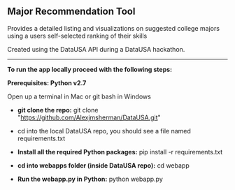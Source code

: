 ## Major Recommendation Tool

Provides a detailed listing and visualizations on suggested college majors using a users self-selected ranking of their skills

Created using the DataUSA API during a DataUSA hackathon.



---

**To run the app locally proceed with the following steps:**



**Prerequisites: Python v2.7**

Open up a terminal in Mac or git bash in Windows
* **git clone the repo:** git clone "https://github.com/Alexjmsherman/DataUSA.git"

* cd into the local DataUSA repo, you should see a file named requirements.txt

* **Install all the required Python packages:** pip install -r requirements.txt

* **cd into webapps folder (inside DataUSA repo):** cd webapp

* **Run the webapp.py in Python:** python webapp.py

